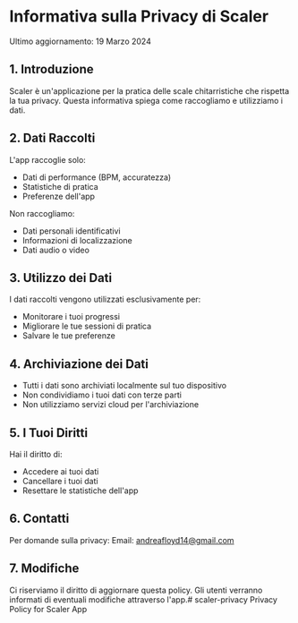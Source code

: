 # Informativa sulla Privacy di Scaler

Ultimo aggiornamento: 19 Marzo 2024

## 1. Introduzione
Scaler è un'applicazione per la pratica delle scale chitarristiche che rispetta la tua privacy. Questa informativa spiega come raccogliamo e utilizziamo i dati.

## 2. Dati Raccolti
L'app raccoglie solo:
- Dati di performance (BPM, accuratezza)
- Statistiche di pratica
- Preferenze dell'app

Non raccogliamo:
- Dati personali identificativi
- Informazioni di localizzazione
- Dati audio o video

## 3. Utilizzo dei Dati
I dati raccolti vengono utilizzati esclusivamente per:
- Monitorare i tuoi progressi
- Migliorare le tue sessioni di pratica
- Salvare le tue preferenze

## 4. Archiviazione dei Dati
- Tutti i dati sono archiviati localmente sul tuo dispositivo
- Non condividiamo i tuoi dati con terze parti
- Non utilizziamo servizi cloud per l'archiviazione

## 5. I Tuoi Diritti
Hai il diritto di:
- Accedere ai tuoi dati
- Cancellare i tuoi dati
- Resettare le statistiche dell'app

## 6. Contatti
Per domande sulla privacy:
Email: andreafloyd14@gmail.com

## 7. Modifiche
Ci riserviamo il diritto di aggiornare questa policy. Gli utenti verranno informati di eventuali modifiche attraverso l'app.# scaler-privacy
Privacy Policy for Scaler App
